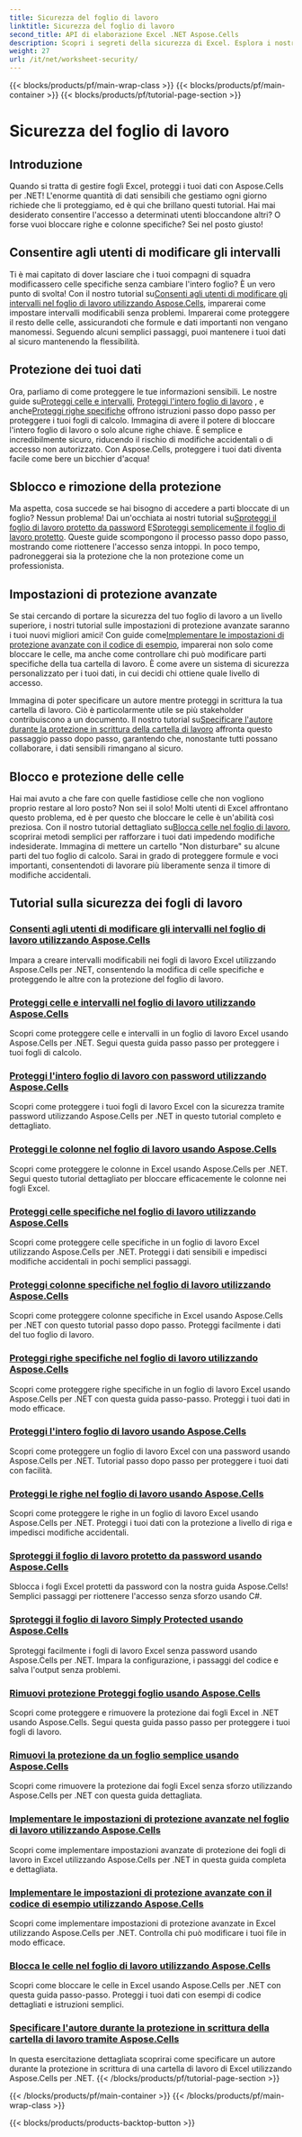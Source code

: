 ```yaml
---
title: Sicurezza del foglio di lavoro
linktitle: Sicurezza del foglio di lavoro
second_title: API di elaborazione Excel .NET Aspose.Cells
description: Scopri i segreti della sicurezza di Excel. Esplora i nostri tutorial completi su Aspose.Cells per .NET per proteggere, modificare e gestire i tuoi fogli di lavoro senza sforzo.
weight: 27
url: /it/net/worksheet-security/
---
```


{{< blocks/products/pf/main-wrap-class >}}
{{< blocks/products/pf/main-container >}}
{{< blocks/products/pf/tutorial-page-section >}}

# Sicurezza del foglio di lavoro

## Introduzione

Quando si tratta di gestire fogli Excel, proteggi i tuoi dati con Aspose.Cells per .NET! L'enorme quantità di dati sensibili che gestiamo ogni giorno richiede che li proteggiamo, ed è qui che brillano questi tutorial. Hai mai desiderato consentire l'accesso a determinati utenti bloccandone altri? O forse vuoi bloccare righe e colonne specifiche? Sei nel posto giusto!

## Consentire agli utenti di modificare gli intervalli
 Ti è mai capitato di dover lasciare che i tuoi compagni di squadra modificassero celle specifiche senza cambiare l'intero foglio? È un vero punto di svolta! Con il nostro tutorial su[Consenti agli utenti di modificare gli intervalli nel foglio di lavoro utilizzando Aspose.Cells](./allow-edit-ranges/), imparerai come impostare intervalli modificabili senza problemi. Imparerai come proteggere il resto delle celle, assicurandoti che formule e dati importanti non vengano manomessi. Seguendo alcuni semplici passaggi, puoi mantenere i tuoi dati al sicuro mantenendo la flessibilità.

## Protezione dei tuoi dati
Ora, parliamo di come proteggere le tue informazioni sensibili. Le nostre guide su[Proteggi celle e intervalli](./protect-cells-and-ranges/), [Proteggi l'intero foglio di lavoro](./protect-worksheet/) , e anche[Proteggi righe specifiche](./protect-specific-rows/) offrono istruzioni passo dopo passo per proteggere i tuoi fogli di calcolo. Immagina di avere il potere di bloccare l'intero foglio di lavoro o solo alcune righe chiave. È semplice e incredibilmente sicuro, riducendo il rischio di modifiche accidentali o di accesso non autorizzato. Con Aspose.Cells, proteggere i tuoi dati diventa facile come bere un bicchier d'acqua!

## Sblocco e rimozione della protezione
 Ma aspetta, cosa succede se hai bisogno di accedere a parti bloccate di un foglio? Nessun problema! Dai un'occhiata ai nostri tutorial su[Sproteggi il foglio di lavoro protetto da password](./unprotect-password-worksheet/) E[Sproteggi semplicemente il foglio di lavoro protetto](./unprotect-simply-protected/). Queste guide scompongono il processo passo dopo passo, mostrando come riottenere l'accesso senza intoppi. In poco tempo, padroneggerai sia la protezione che la non protezione come un professionista.

## Impostazioni di protezione avanzate

Se stai cercando di portare la sicurezza del tuo foglio di lavoro a un livello superiore, i nostri tutorial sulle impostazioni di protezione avanzate saranno i tuoi nuovi migliori amici! Con guide come[Implementare le impostazioni di protezione avanzate con il codice di esempio](./advanced-protection-settings-example-code/), imparerai non solo come bloccare le celle, ma anche come controllare chi può modificare parti specifiche della tua cartella di lavoro. È come avere un sistema di sicurezza personalizzato per i tuoi dati, in cui decidi chi ottiene quale livello di accesso. 

 Immagina di poter specificare un autore mentre proteggi in scrittura la tua cartella di lavoro. Ciò è particolarmente utile se più stakeholder contribuiscono a un documento. Il nostro tutorial su[Specificare l'autore durante la protezione in scrittura della cartella di lavoro](./specify-author-write-protect-workbook/) affronta questo passaggio passo dopo passo, garantendo che, nonostante tutti possano collaborare, i dati sensibili rimangano al sicuro.

## Blocco e protezione delle celle

Hai mai avuto a che fare con quelle fastidiose celle che non vogliono proprio restare al loro posto? Non sei il solo! Molti utenti di Excel affrontano questo problema, ed è per questo che bloccare le celle è un'abilità così preziosa. Con il nostro tutorial dettagliato su[Blocca celle nel foglio di lavoro](./lock-cells/), scoprirai metodi semplici per rafforzare i tuoi dati impedendo modifiche indesiderate. Immagina di mettere un cartello "Non disturbare" su alcune parti del tuo foglio di calcolo. Sarai in grado di proteggere formule e voci importanti, consentendoti di lavorare più liberamente senza il timore di modifiche accidentali. 

## Tutorial sulla sicurezza dei fogli di lavoro
### [Consenti agli utenti di modificare gli intervalli nel foglio di lavoro utilizzando Aspose.Cells](./allow-edit-ranges/)
Impara a creare intervalli modificabili nei fogli di lavoro Excel utilizzando Aspose.Cells per .NET, consentendo la modifica di celle specifiche e proteggendo le altre con la protezione del foglio di lavoro.
### [Proteggi celle e intervalli nel foglio di lavoro utilizzando Aspose.Cells](./protect-cells-and-ranges/)
Scopri come proteggere celle e intervalli in un foglio di lavoro Excel usando Aspose.Cells per .NET. Segui questa guida passo passo per proteggere i tuoi fogli di calcolo.
### [Proteggi l'intero foglio di lavoro con password utilizzando Aspose.Cells](./protect-worksheet-password/)
Scopri come proteggere i tuoi fogli di lavoro Excel con la sicurezza tramite password utilizzando Aspose.Cells per .NET in questo tutorial completo e dettagliato.
### [Proteggi le colonne nel foglio di lavoro usando Aspose.Cells](./protect-columns/)
Scopri come proteggere le colonne in Excel usando Aspose.Cells per .NET. Segui questo tutorial dettagliato per bloccare efficacemente le colonne nei fogli Excel.
### [Proteggi celle specifiche nel foglio di lavoro utilizzando Aspose.Cells](./protect-specific-cells/)
Scopri come proteggere celle specifiche in un foglio di lavoro Excel utilizzando Aspose.Cells per .NET. Proteggi i dati sensibili e impedisci modifiche accidentali in pochi semplici passaggi.
### [Proteggi colonne specifiche nel foglio di lavoro utilizzando Aspose.Cells](./protect-specific-columns/)
Scopri come proteggere colonne specifiche in Excel usando Aspose.Cells per .NET con questo tutorial passo dopo passo. Proteggi facilmente i dati del tuo foglio di lavoro.
### [Proteggi righe specifiche nel foglio di lavoro utilizzando Aspose.Cells](./protect-specific-rows/)
Scopri come proteggere righe specifiche in un foglio di lavoro Excel usando Aspose.Cells per .NET con questa guida passo-passo. Proteggi i tuoi dati in modo efficace.
### [Proteggi l'intero foglio di lavoro usando Aspose.Cells](./protect-worksheet/)
Scopri come proteggere un foglio di lavoro Excel con una password usando Aspose.Cells per .NET. Tutorial passo dopo passo per proteggere i tuoi dati con facilità.
### [Proteggi le righe nel foglio di lavoro usando Aspose.Cells](./protect-rows/)
Scopri come proteggere le righe in un foglio di lavoro Excel usando Aspose.Cells per .NET. Proteggi i tuoi dati con la protezione a livello di riga e impedisci modifiche accidentali.
### [Sproteggi il foglio di lavoro protetto da password usando Aspose.Cells](./unprotect-password-worksheet/)
Sblocca i fogli Excel protetti da password con la nostra guida Aspose.Cells! Semplici passaggi per riottenere l'accesso senza sforzo usando C#. 
### [Sproteggi il foglio di lavoro Simply Protected usando Aspose.Cells](./unprotect-simply-protected/)
Sproteggi facilmente i fogli di lavoro Excel senza password usando Aspose.Cells per .NET. Impara la configurazione, i passaggi del codice e salva l'output senza problemi.
### [Rimuovi protezione Proteggi foglio usando Aspose.Cells](./unprotect-protect-sheet/)
Scopri come proteggere e rimuovere la protezione dai fogli Excel in .NET usando Aspose.Cells. Segui questa guida passo passo per proteggere i tuoi fogli di lavoro.
### [Rimuovi la protezione da un foglio semplice usando Aspose.Cells](./unprotect-simple-sheet/)
Scopri come rimuovere la protezione dai fogli Excel senza sforzo utilizzando Aspose.Cells per .NET con questa guida dettagliata.
### [Implementare le impostazioni di protezione avanzate nel foglio di lavoro utilizzando Aspose.Cells](./implement-advanced-protection-settings/)
Scopri come implementare impostazioni avanzate di protezione dei fogli di lavoro in Excel utilizzando Aspose.Cells per .NET in questa guida completa e dettagliata.
### [Implementare le impostazioni di protezione avanzate con il codice di esempio utilizzando Aspose.Cells](./advanced-protection-settings-example-code/)
Scopri come implementare impostazioni di protezione avanzate in Excel utilizzando Aspose.Cells per .NET. Controlla chi può modificare i tuoi file in modo efficace.
### [Blocca le celle nel foglio di lavoro utilizzando Aspose.Cells](./lock-cells/)
Scopri come bloccare le celle in Excel usando Aspose.Cells per .NET con questa guida passo-passo. Proteggi i tuoi dati con esempi di codice dettagliati e istruzioni semplici.
### [Specificare l'autore durante la protezione in scrittura della cartella di lavoro tramite Aspose.Cells](./specify-author-write-protect-workbook/)
In questa esercitazione dettagliata scoprirai come specificare un autore durante la protezione in scrittura di una cartella di lavoro di Excel utilizzando Aspose.Cells per .NET.
{{< /blocks/products/pf/tutorial-page-section >}}

{{< /blocks/products/pf/main-container >}}
{{< /blocks/products/pf/main-wrap-class >}}

{{< blocks/products/products-backtop-button >}}
